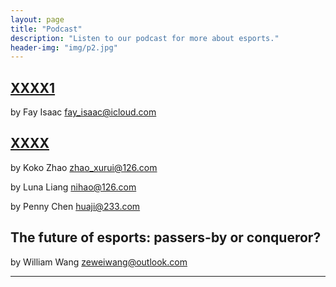 ```yaml
--- 
layout: page 
title: "Podcast" 
description: "Listen to our podcast for more about esports." 
header-img: "img/p2.jpg" 
---
```


## [XXXX1](1111.ccc)

by Fay Isaac [fay_isaac@icloud.com](fay_isaac@icloud.com)

## [XXXX](2222.ccc)

by Koko Zhao [zhao_xurui@126.com](zhao_xurui@126.com)

by Luna Liang [nihao@126.com](nihao@126.com)

by Penny Chen [huaji@233.com](huaji@233.com)

## The future of esports: passers-by or conqueror?

by William Wang [zeweiwang@outlook.com](zeweiwang@outlook.com)

***



<!-- 
---
<p style="text-align:right;">
    Special thanks to Hux. This website is build on the template of Hux's Blog. See:
    <a href="https://github.com/Huxpro/huxpro.github.io">https://github.com/Huxpro/huxpro.github.io</a>
</p>
 -->

